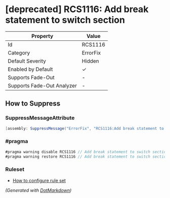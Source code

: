 # \[deprecated\] RCS1116: Add break statement to switch section

| Property                    | Value    |
| --------------------------- | -------- |
| Id                          | RCS1116  |
| Category                    | ErrorFix |
| Default Severity            | Hidden   |
| Enabled by Default          | &#x2713; |
| Supports Fade\-Out          | \-       |
| Supports Fade\-Out Analyzer | \-       |

## How to Suppress

### SuppressMessageAttribute

```csharp
[assembly: SuppressMessage("ErrorFix", "RCS1116:Add break statement to switch section.", Justification = "<Pending>")]
```

### \#pragma

```csharp
#pragma warning disable RCS1116 // Add break statement to switch section.
#pragma warning restore RCS1116 // Add break statement to switch section.
```

### Ruleset

* [How to configure rule set](../HowToConfigureAnalyzers.md)

*\(Generated with [DotMarkdown](http://github.com/JosefPihrt/DotMarkdown)\)*